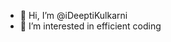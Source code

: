 - 👋 Hi, I’m @iDeeptiKulkarni
- 👀 I’m interested in efficient coding

<!---
iDeeptiKulkarni/iDeeptiKulkarni is a ✨ special ✨ repository because its `README.md` (this file) appears on your GitHub profile.
You can click the Preview link to take a look at your changes.
--->
